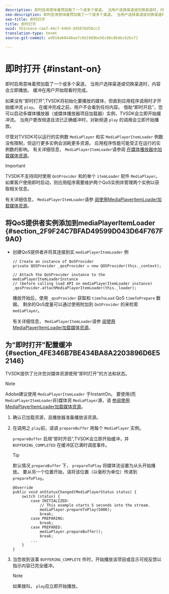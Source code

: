 ```yaml
---
description: 即时启用意味着预加载了一个或多个渠道。 当用户选择渠道或切换渠道时，内容会立即播放。 缓冲在用户开始观看时完成。
seo-description: 即时启用意味着预加载了一个或多个渠道。 当用户选择渠道或切换渠道时，内容会立即播放。 缓冲在用户开始观看时完成。
seo-title: 即时打开
title: 即时打开
uuid: 5b1ceace-cae7-44c7-b4b9-d45078d58cc3
translation-type: tm+mt
source-git-commit: ed910a60440ae7c0d19d9be56c80c8bdbc62bcf1

---
```



# 即时打开 {#instant-on}

即时启用意味着预加载了一个或多个渠道。 当用户选择渠道或切换渠道时，内容会立即播放。 缓冲在用户开始观看时完成。

如果没有“即时打开”,TVSDK将初始化要播放的媒体，但直到应用程序调用时才开始缓冲流 `play`。 在缓冲完成之前，用户不会看到任何内容。 借助“即时开启”，您可以启动多媒体播放器（或媒体播放器项目加载器）实例，TVSDK会立即开始缓冲流。 当用户更改频道且流已正确缓冲时，对新频道 `play` 的调用会立即开始播放。

尽管对TVSDK可以运行的实例数 `MediaPlayer` 和实 `MediaPlayerItemLoader` 例数没有限制，但运行更多实例会消耗更多资源。 应用程序性能可能受正在运行的实例数的影响。 有关详细信息， `MediaPlayerItemLoader`请参阅 [在媒体播放器中加载媒体资源](../../../tvsdk-3x-android-prog/android-3x-content-playback-options-android2/mediaplayer-initialize-for-video/android-3x-media-resource-load.md)。

>[!IMPORTANT]
>
>TVSDK不支持同时使用 `QoSProvider` 和的单个 `itemLoader` 软件 `MediaPlayer`。 如果客户使用即时启动，则应用程序需要维护两个QoS实例并管理两个实例以获取相关信息。

有关详细信息， `MediaPlayerItemLoader`请参 [阅使用MediaPlayerItemLoader加载媒体资源](../../../tvsdk-3x-android-prog/android-3x-content-playback-options-android2/mediaplayer-initialize-for-video/android-3x-media-resource-mediaplayeritemloader.md)。

## 将QoS提供者实例添加到mediaPlayerItemLoader {#section_2F9F24C7BFAD49599D043D64F767F9A0}

* 创建QoS提供者并将其连接到实 `mediaPlayerItemLoader` 例

   ```
   // Create an instance of QoSProvider  
   private QOSProvider _qosProvider = new QOSProvider(this._context);  
   
   // Attach the QoSProvider instance to the mediaPlayerItemLoaderInstance  
   // (before calling load API on mediaPlayerItemLoader instance)  
   _qosProvider.attachMediaPlayerItemLoader(this._loader); 
   ```

   播放开始后，使用 `_qosProvider` 获取和 `timeToLoad` QoS `timeToPrepare` 数据。 剩余的QoS度量可以通过使用附加到 `QoSProvider` 的来检索 `mediaPlayer`。

   有关详细信息， `MediaPlayerItemLoader`请参 [阅使用MediaPlayerItemLoader加载媒体资源](../../../tvsdk-3x-android-prog/android-3x-content-playback-options-android2/mediaplayer-initialize-for-video/android-3x-media-resource-mediaplayeritemloader.md)。

## 为“即时打开”配置缓冲 {#section_4FE346B7BE434BA8A2203896D6E52146}

TVSDK提供了允许您对媒体资源使用“即时打开”的方法和状态。

>[!NOTE]
>
>Adobe建议使用 `MediaPlayerItemLoader` 于InstantOn。 要使用(而 `MediaPlayerItemLoader`非)媒体资 `MediaPlayer`源，请 [参阅使用MediaPlayerItemLoader加载媒体资源](../../../tvsdk-3x-android-prog/android-3x-content-playback-options-android2/mediaplayer-initialize-for-video/android-3x-media-resource-mediaplayeritemloader.md)。

1. 确认已加载资源，且播放器准备播放该资源。
1. 在调用之 `play`前，请调 `prepareBuffer` 用每个 `MediaPlayer` 实例。

   `prepareBuffer` 启用“即时开启”,TVSDK会立即开始缓冲，并 `BUFFERING_COMPLETED` 在缓冲区已满时调度事件。

   >[!TIP]
   >
   >默认情况 `prepareBuffer` 下， `prepareToPlay` 将媒体流设置为从头开始播放。 要从另一个位置开始，请将该位置（以毫秒为单位）传递到 `prepareToPlay`。

   ```
   @Override 
   public void onStatusChanged(MediaPlayerStatus status) { 
       switch (status) { 
           case INITIALIZED: 
               // This example starts 5 seconds into the stream. 
               mediaPlayer.prepareToPlay(5000); 
               break; 
           case PREPARING: 
               break; 
           case PREPARED: 
               mediaPlayer.prepareBuffer(); 
               break; 
           ... 
       } 
   }
   ```

1. 当您收到该事 `BUFFERING_COMPLETE` 件时，开始播放该项目或显示可视反馈以指示内容已完全缓冲。

   >[!NOTE]
   >
   >如果拨叫， `play`应立即开始播放。